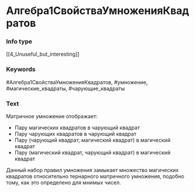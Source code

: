 # Алгебра1СвойстваУмноженияКвадратов
### Info type
[[4_Unuseful_but_interesting]]
### Keywords
#Алгебра1СвойстваУмноженияКвадратов, #умножение, #магические_квадраты, #чарующие_квадраты
### Text
Матричное умножение отображает:
- Пару магических квадратов в чарующий квадрат
- Пару чарующих квадратов в чарующий квадрат
- Пару (чарующий квадрат, магический квадрат) в магический квадрат
- Пару (магический квадрат, чарующий квадрат) в магический квадрат

Данный набор правил умножения замыкает множество магических квадратов относительно тернарного матричного умножения, подобно тому, как это определено для мнимых чисел.